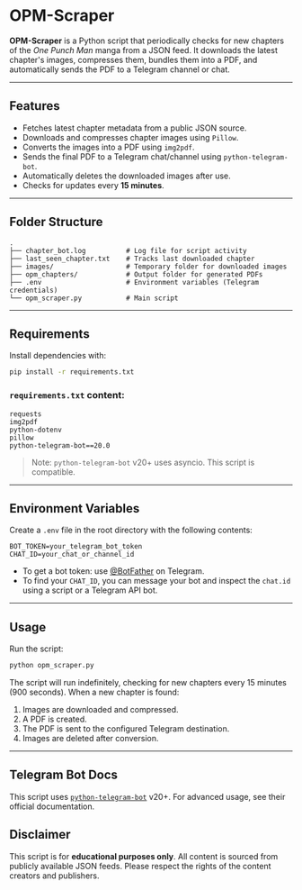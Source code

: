 # OPM-Scraper

**OPM-Scraper** is a Python script that periodically checks for new chapters of the *One Punch Man* manga from a JSON feed. It downloads the latest chapter's images, compresses them, bundles them into a PDF, and automatically sends the PDF to a Telegram channel or chat.

---

## Features

- Fetches latest chapter metadata from a public JSON source.
- Downloads and compresses chapter images using `Pillow`.
- Converts the images into a PDF using `img2pdf`.
- Sends the final PDF to a Telegram chat/channel using `python-telegram-bot`.
- Automatically deletes the downloaded images after use.
- Checks for updates every **15 minutes**.

---

## Folder Structure

```
.
├── chapter_bot.log          # Log file for script activity
├── last_seen_chapter.txt    # Tracks last downloaded chapter
├── images/                  # Temporary folder for downloaded images
├── opm_chapters/            # Output folder for generated PDFs
├── .env                     # Environment variables (Telegram credentials)
└── opm_scraper.py           # Main script
```

---

## Requirements

Install dependencies with:

```bash
pip install -r requirements.txt
```

### `requirements.txt` content:
```text
requests
img2pdf
python-dotenv
pillow
python-telegram-bot==20.0
```

> Note: `python-telegram-bot` v20+ uses asyncio. This script is compatible.

---

## Environment Variables

Create a `.env` file in the root directory with the following contents:

```env
BOT_TOKEN=your_telegram_bot_token
CHAT_ID=your_chat_or_channel_id
```

- To get a bot token: use [@BotFather](https://t.me/BotFather) on Telegram.
- To find your `CHAT_ID`, you can message your bot and inspect the `chat.id` using a script or a Telegram API bot.

---

## Usage

Run the script:

```bash
python opm_scraper.py
```

The script will run indefinitely, checking for new chapters every 15 minutes (900 seconds). When a new chapter is found:
1. Images are downloaded and compressed.
2. A PDF is created.
3. The PDF is sent to the configured Telegram destination.
4. Images are deleted after conversion.

---

## Telegram Bot Docs

This script uses [`python-telegram-bot`](https://pytba.readthedocs.io/en/latest/) v20+. For advanced usage, see their official documentation.

## Disclaimer

This script is for **educational purposes only**. All content is sourced from publicly available JSON feeds. Please respect the rights of the content creators and publishers.
